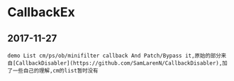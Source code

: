 # CallbackEx


## 2017-11-27
    demo List cm/ps/ob/minifilter callback And Patch/Bypass it,原始的部分来自[CallbackDisabler](https://github.com/SamLarenN/CallbackDisabler),加了一些自己的理解,cm的list暂时没有
    



